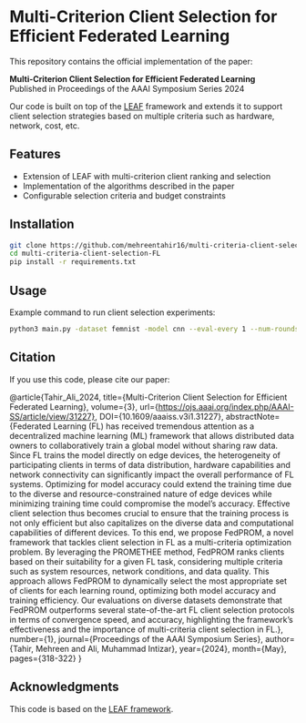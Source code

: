 # Multi-Criterion Client Selection for Efficient Federated Learning

This repository contains the official implementation of the paper:

**Multi-Criterion Client Selection for Efficient Federated Learning**  
Published in Proceedings of the AAAI Symposium Series 2024  

Our code is built on top of the [LEAF](https://github.com/TalwalkarLab/leaf) framework and extends it to support client selection strategies based on multiple criteria such as hardware, network, cost, etc.

## Features
- Extension of LEAF with multi-criterion client ranking and selection
- Implementation of the algorithms described in the paper
- Configurable selection criteria and budget constraints

## Installation

```bash
git clone https://github.com/mehreentahir16/multi-criteria-client-selection-FL.git
cd multi-criteria-client-selection-FL
pip install -r requirements.txt
```

## Usage

Example command to run client selection experiments:

```bash
python3 main.py -dataset femnist -model cnn --eval-every 1 --num-rounds 50 --clients-per-round 20 --client-selection-strategy random -lr 0.004 --metrics-name femnist_experiment_random
```

## Citation

If you use this code, please cite our paper:

@article{Tahir_Ali_2024, 
  title={Multi-Criterion Client Selection for Efficient Federated Learning}, 
  volume={3}, 
  url={https://ojs.aaai.org/index.php/AAAI-SS/article/view/31227}, 
  DOI={10.1609/aaaiss.v3i1.31227}, 
  abstractNote={Federated Learning (FL) has received tremendous attention as a decentralized machine learning (ML) framework that allows distributed data owners to collaboratively train a global model without sharing raw data. Since FL trains the model directly on edge devices, the heterogeneity of participating clients in terms of data distribution, hardware capabilities and network connectivity can significantly impact the overall performance of FL systems. Optimizing for model accuracy could extend the training time due to the diverse and resource-constrained nature of edge devices while minimizing training time could compromise the model’s accuracy. Effective client selection thus becomes crucial to ensure that the training process is not only efficient but also capitalizes on the diverse data and computational capabilities of different devices. To this end, we propose FedPROM, a novel framework that tackles client selection in FL as a multi-criteria optimization problem. By leveraging the PROMETHEE method, FedPROM ranks clients based on their suitability for a given FL task, considering multiple criteria such as system resources, network conditions, and data quality. This approach allows FedPROM to dynamically select the most appropriate set of clients for each learning round, optimizing both model accuracy and training efficiency. Our evaluations on diverse datasets demonstrate that FedPROM outperforms several state-of-the-art FL client selection protocols in terms of convergence speed, and accuracy, highlighting the framework’s effectiveness and the importance of multi-criteria client selection in FL.}, 
  number={1}, 
  journal={Proceedings of the AAAI Symposium Series}, 
  author={Tahir, Mehreen and Ali, Muhammad Intizar}, 
  year={2024}, 
  month={May}, 
  pages={318-322} 
}

## Acknowledgments

This code is based on the [LEAF framework](https://github.com/TalwalkarLab/leaf).